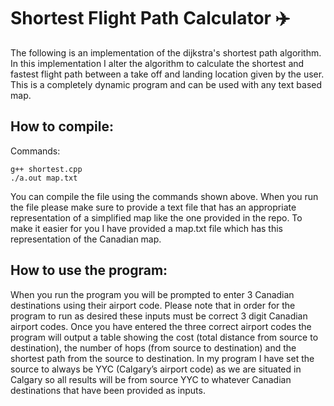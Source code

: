 # Shortest Flight Path Calculator :airplane:
The following is an implementation of the dijkstra's shortest path algorithm. In this implementation I alter the algorithm to calculate the shortest and fastest flight path between a take off and landing location given by the user. This is a completely dynamic program and can be used with any text based map.

## How to compile:

Commands:

    g++ shortest.cpp
    ./a.out map.txt


You can compile the file using the commands shown above. When you run the file please make sure to provide a text file that has an appropriate representation of a simplified map like the one provided in the repo. To make it easier for you I have provided a map.txt file which has this representation of the Canadian map.

## How to use the program:

When you run the program you will be prompted to enter 3 Canadian destinations using their airport code. Please note that in order for the program to run as desired these inputs must be correct 3 digit Canadian airport codes. Once you have entered the three correct airport codes the program will output a table showing the cost (total distance from source to destination), the number of hops (from source to destination) and the shortest path from the source to destination. In my program I have set the source to always be YYC (Calgary’s airport code) as we are situated in Calgary so all results will be from source YYC to whatever Canadian destinations that have been provided as inputs.
